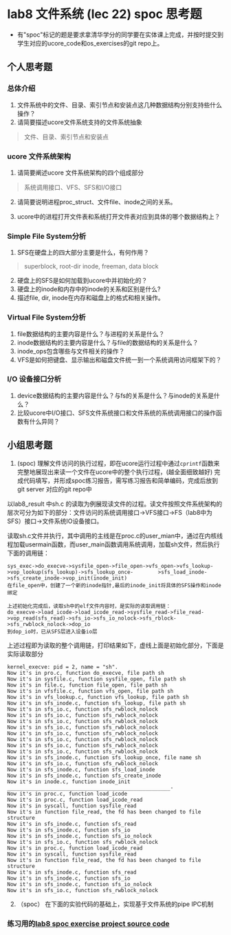 # lab8 文件系统 (lec 22) spoc 思考题


- 有"spoc"标记的题是要求拿清华学分的同学要在实体课上完成，并按时提交到学生对应的ucore_code和os_exercises的git repo上。

## 个人思考题

### 总体介绍
 1. 文件系统中的文件、目录、索引节点和安装点这几种数据结构分别支持些什么操作？
 2. 请简要描述ucore文件系统支持的文件系统抽象

 > 文件、目录、索引节点和安装点

### ucore 文件系统架构

 1. 请简要阐述ucore 文件系统架构的四个组成部分

 > 系统调用接口、VFS、SFS和I/O接口

 2. 请简要说明进程proc_struct、文件file、inode之间的关系。 
 
 3. ucore中的进程打开文件表和系统打开文件表对应到具体的哪个数据结构上？

### Simple File System分析

 1. SFS在硬盘上的四大部分主要是什么，有何作用？
 
 > superblock, root-dir inode, freeman, data block

 2. 硬盘上的SFS是如何加载到ucore中并初始化的？
 3. 硬盘上的inode和内存中的inode的关系和区别是什么?
 4. 描述file, dir, inode在内存和磁盘上的格式和相关操作。

### Virtual File System分析

 1. file数据结构的主要内容是什么？与进程的关系是什么？
 2. inode数据结构的主要内容是什么？与file的数据结构的关系是什么？
 3. inode_ops包含哪些与文件相关的操作？
 4. VFS是如何把键盘、显示输出和磁盘文件统一到一个系统调用访问框架下的？ 

### I/O 设备接口分析

 1. device数据结构的主要内容是什么？与fs的关系是什么？与inode的关系是什么？
 2. 比较ucore中I/O接口、SFS文件系统接口和文件系统的系统调用接口的操作函数有什么异同？
 
## 小组思考题

1. (spoc) 理解文件访问的执行过程，即在ucore运行过程中通过`cprintf`函数来完整地展现出来读一个文件在ucore中的整个执行过程，(越全面细致越好)
完成代码填写，并形成spoc练习报告，需写练习报告和简单编码，完成后放到git server 对应的git repo中

以lab8_result 中sh.c 的读取为例展现读文件的过程。读文件按照文件系统架构的层次可分为如下的部分：文件访问的系统调用接口->VFS接口->FS（lab8中为SFS）接口->文件系统IO设备接口。

读取sh.c文件并执行，其中调用的主线是在proc.c的user_mian中，通过在内核线程加载usermain函数，而user_main函数调用系统调用，加载sh文件，然后执行下面的调用链：

    sys_exec->do_execve->sysfile_open->file_open->vfs_open->vfs_lookup->vop_lookup(sfs_lookup)->sfs_lookup_once-        >sfs_load_inode->sfs_create_inode->vop_init(inode_init)
    在file_open中，创建了一个新的inode指针,最后的inode_init将具体的SFS操作和inode绑定
    
    上述初始化完成后，读取sh中的elf文件内容时，是实际的读取调用链：
    do_execve->load_icode->load_icode_read->sysfile_read->file_read->vop_read(sfs_read)->sfs_io->sfs_io_nolock->sfs_rblock->sfs_rwblock_nolock->dop_io
    到dop_io时，已从SFS层进入设备io层
    

上述过程即为读取的整个调用链，打印结果如下，虚线上面是初始化部分，下面是实际读取部分

    kernel_execve: pid = 2, name = "sh".
    Now it's in pro.c, function do_execve, file path sh 
    Now it's in sysfile.c, function sysfile_open, file path sh 
    Now it's in file.c, function file_open, file path sh 
    Now it's in vfsfile.c, function vfs_open, file path sh 
    Now it's in vfs_lookup.c, function vfs_lookup, file path sh 
    Now it's in sfs_inode.c, function sfs_lookup, file path sh 
    Now it's in sfs_io.c, function sfs_rwblock_nolock
    Now it's in sfs_io.c, function sfs_rwblock_nolock
    Now it's in sfs_io.c, function sfs_rwblock_nolock
    Now it's in sfs_io.c, function sfs_rwblock_nolock
    Now it's in sfs_io.c, function sfs_rwblock_nolock
    Now it's in sfs_io.c, function sfs_rwblock_nolock
    Now it's in sfs_io.c, function sfs_rwblock_nolock
    Now it's in sfs_io.c, function sfs_rwblock_nolock
    Now it's in sfs_inode.c, function sfs_lookup_once, file name sh 
    Now it's in sfs_io.c, function sfs_rwblock_nolock
    Now it's in sfs_inode.c, function sfs_load_inode
    Now it's in sfs_inode.c, function sfs_create_inode
    Now it's in inode.c, function inode_init 
    _____________________________________________________-
    Now it's in proc.c, function load_icode
    Now it's in proc.c, function load_icode_read
    Now it's in syscall, function sysfile_read 
    Now it's in function file_read, the fd has been changed to file structure 
    Now it's in sfs_inode.c, function sfs_read
    Now it's in sfs_inode.c, function sfs_io
    Now it's in sfs_inode.c, function sfs_io_nolock
    Now it's in sfs_io.c, function sfs_rwblock_nolock
    Now it's in proc.c, function load_icode_read
    Now it's in syscall, function sysfile_read 
    Now it's in function file_read, the fd has been changed to file structure 
    Now it's in sfs_inode.c, function sfs_read
    Now it's in sfs_inode.c, function sfs_io
    Now it's in sfs_inode.c, function sfs_io_nolock
    Now it's in sfs_io.c, function sfs_rwblock_nolock





2. （spoc） 在下面的实验代码的基础上，实现基于文件系统的pipe IPC机制

### 练习用的[lab8 spoc exercise project source code](https://github.com/chyyuu/ucore_lab/tree/master/labcodes_answer/lab8_result)
